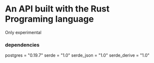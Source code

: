 # An API built with the Rust Programing language

Only experimental

### dependencies
postgres = "0.19.7"
serde = "1.0"
serde_json = "1.0"
serde_derive = "1.0"
